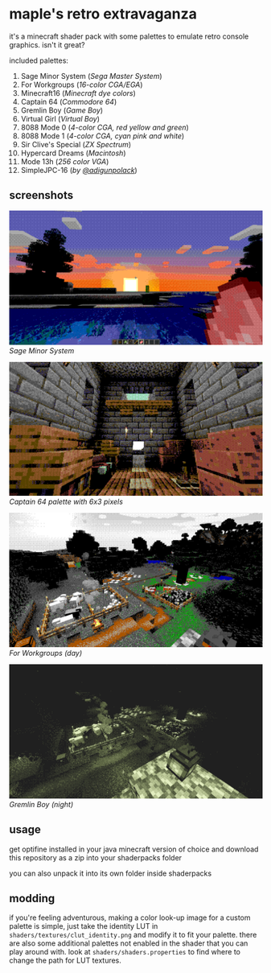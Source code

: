 # maple's retro extravaganza

it's a minecraft shader pack with some palettes to emulate retro console graphics. isn't it great?

included palettes:
1. Sage Minor System (_Sega Master System_)
2. For Workgroups (_16-color CGA/EGA_)
3. Minecraft16 (_Minecraft dye colors_)
4. Captain 64 (_Commodore 64_)
5. Gremlin Boy (_Game Boy_)
6. Virtual Girl (_Virtual Boy_)
8. 8088 Mode 0 (_4-color CGA, red yellow and green_)
7. 8088 Mode 1 (_4-color CGA, cyan pink and white_)
8. Sir Clive's Special (_ZX Spectrum_)
9. Hypercard Dreams (_Macintosh_)
10. Mode 13h (_256 color VGA_)
11. SimpleJPC-16 (_by [@adigunpolack](https://twitter.com/adigunpolack)_)

## screenshots

![Sage Minor System](screenshots/sms.png)
_Sage Minor System_

![Captain 64 palette with 6x3 pixels](screenshots/c64.png)
_Captain 64 palette with 6x3 pixels_

![For Workgroups](screenshots/wfw.png)
_For Workgroups (day)_

![Gremlin Boy](screenshots/gb.png)
_Gremlin Boy (night)_

## usage

get optifine installed in your java minecraft version of choice and download this repository as a zip into your shaderpacks folder

you can also unpack it into its own folder inside shaderpacks

## modding

if you're feeling adventurous, making a color look-up image for a custom palette is simple, just take the identity LUT in `shaders/textures/clut_identity.png` and modify it to fit your palette. there are also some additional palettes not enabled in the shader that you can play around with. look at `shaders/shaders.properties` to find where to change the path for LUT textures.